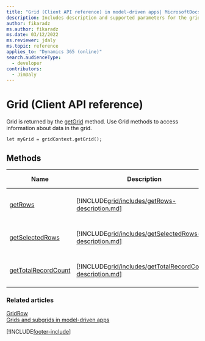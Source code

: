 ```yaml
---
title: "Grid (Client API reference) in model-driven apps| MicrosoftDocs"
description: Includes description and supported parameters for the grid method.
author: fikaradz
ms.author: fikaradz
ms.date: 03/12/2022
ms.reviewer: jdaly
ms.topic: reference
applies_to: "Dynamics 365 (online)"
search.audienceType:
  - developer
contributors:
  - JimDaly
---
```


# Grid (Client API reference)

Grid is returned by the [getGrid](gridcontrol/getGrid.md) method. Use Grid methods to access information about data in the grid.

`let myGrid = gridContext.getGrid();`

## Methods

|Name|Description|Available for|
|---|---|---|
|[getRows](grid/getRows.md)| [!INCLUDE[grid/includes/getRows-description.md](grid/includes/getRows-description.md)]| Read-only and editable grids|
|[getSelectedRows](grid/getSelectedRows.md)| [!INCLUDE[grid/includes/getSelectedRows-description.md](grid/includes/getSelectedRows-description.md)]| Read-only and editable grids |
|[getTotalRecordCount](grid/getTotalRecordCount.md) | [!INCLUDE[grid/includes/getTotalRecordCount-description.md](grid/includes/getTotalRecordCount-description.md)] | Read-only and editable grids |

### Related articles

[GridRow](gridrow.md)   
[Grids and subgrids in model-driven apps](../grids.md)

[!INCLUDE[footer-include](../../../../../includes/footer-banner.md)]

